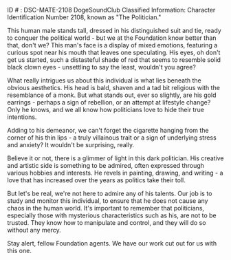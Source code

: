 ID # : DSC-MATE-2108
DogeSoundClub Classified Information: Character Identification Number 2108, known as "The Politician."

This human male stands tall, dressed in his distinguished suit and tie, ready to conquer the political world - but we at the Foundation know better than that, don't we? This man's face is a display of mixed emotions, featuring a curious spot near his mouth that leaves one speculating. His eyes, oh don't get us started, such a distasteful shade of red that seems to resemble solid black clown eyes - unsettling to say the least, wouldn't you agree?

What really intrigues us about this individual is what lies beneath the obvious aesthetics. His head is bald, shaven and a tad bit religious with the resemblance of a monk. But what stands out, ever so slightly, are his gold earrings - perhaps a sign of rebellion, or an attempt at lifestyle change? Only he knows, and we all know how politicians love to hide their true intentions.

Adding to his demeanor, we can't forget the cigarette hanging from the corner of his thin lips - a truly villainous trait or a sign of underlying stress and anxiety? It wouldn't be surprising, really.

Believe it or not, there is a glimmer of light in this dark politician. His creative and artistic side is something to be admired, often expressed through various hobbies and interests. He revels in painting, drawing, and writing - a love that has increased over the years as politics take their toll.

But let's be real, we're not here to admire any of his talents. Our job is to study and monitor this individual, to ensure that he does not cause any chaos in the human world. It's important to remember that politicians, especially those with mysterious characteristics such as his, are not to be trusted. They know how to manipulate and control, and they will do so without any mercy.

Stay alert, fellow Foundation agents. We have our work cut out for us with this one.